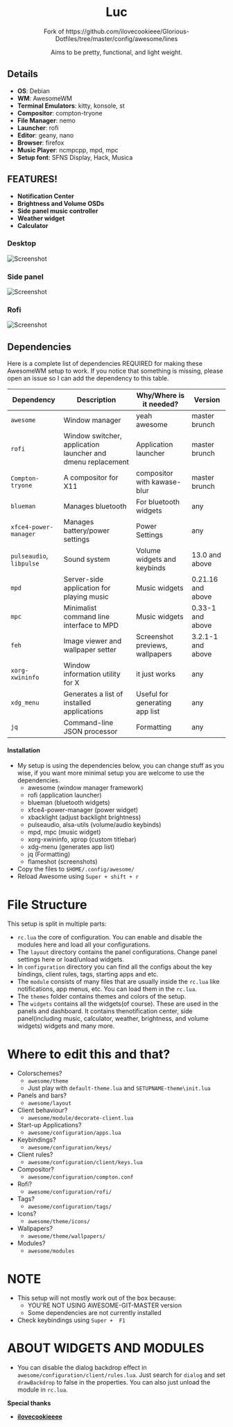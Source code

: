 <div align="center">
    <h1>Luc</h1>
    <p>Fork of  https://github.com/ilovecookieee/Glorious-Dotfiles/tree/master/config/awesome/lines</b></p>
    <p>Aims to be pretty, functional, and light weight. </p>
</div>

## Details
+ **OS**: Debian
+ **WM**: AwesomeWM
+ **Terminal Emulators**: kitty, konsole, st
+ **Compositor**: compton-tryone
+ **File Manager**: nemo
+ **Launcher**: rofi
+ **Editor**: geany, nano
+ **Browser**: firefox
+ **Music Player**: ncmpcpp, mpd, mpc
+ **Setup font**: SFNS Display, Hack, Musica

## FEATURES!
+ **Notification Center**
+ **Brightness and Volume OSDs**
+ **Side panel music controller**
+ **Weather widget**
+ **Calculator**


### Desktop
![Screenshot](https://i.imgur.com/8qdGQyv.jpg) 
### Side panel
![Screenshot](https://i.imgur.com/2Z9zCxo.png) 
### Rofi
![Screenshot](https://i.imgur.com/KYn4pFM.png) 

## Dependencies
Here is a complete list of dependencies REQUIRED for making these AwesomeWM setup to work.
If you notice that something is missing, please open an issue so I can add the dependency to this table.

| Dependency | Description | Why/Where is it needed? | Version |
| --- | --- | --- | --- |
| `awesome` | Window manager | yeah awesome | master brunch |
| `rofi` | Window switcher, application launcher and dmenu replacement | Application launcher | master brunch |
| `Compton-tryone` | A compositor for X11 | compositor with kawase-blur | master brunch |
| `blueman` | Manages bluetooth | For bluetooth widgets | any |
| `xfce4-power-manager` | Manages battery/power settings | Power Settings | any |
| `pulseaudio`, `libpulse` | Sound system | Volume widgets and keybinds | 13.0 and above |
| `mpd` | Server-side application for playing music | Music widgets | 0.21.16 and above |
| `mpc` | Minimalist command line interface to MPD | Music widgets | 0.33-1 and above |
| `feh` | Image viewer and wallpaper setter | Screenshot previews, wallpapers | 3.2.1-1 and above |
| `xorg-xwininfo` | Window information utility for X | it just works | any |
| `xdg_menu` | Generates a list of installed applications | Useful for generating app list | any |
| `jq` | Command-line JSON processor | Formatting | any |



#### Installation
+ My setup is using the dependencies below, you can change stuff as you wise, if you want more minimal setup you are welcome to use the dependencies.
  - awesome (window manager framework)
  - rofi (application launcher)
  - blueman (bluetooth widgets)
  - xfce4-power-manager (power widget)
  - xbacklight (adjust backlight brightness)
  - pulseaudio, alsa-utils (volume/audio keybinds)
  - mpd, mpc (music widget)
  - xorg-xwininfo, xprop (custom titlebar)
  - xdg-menu (generates app list)
  - jq (Formatting)
  - flameshot (screenshots)
+ Copy the files to `$HOME/.config/awesome/`
+ Reload Awesome using `Super + shift + r`


# File Structure
This setup is split in multiple parts:
+ `rc.lua` the core of configuration. You can enable and disable the modules here and load all your configurations.
+ The `layout` directory contains the panel configurations. Change panel settings here or load/unload widgets.
+ In `configuration` directory you can find all the configs about the key bindings, client rules, tags, starting apps and etc.
+ The `module` consists of many files that are usually inside the `rc.lua` like notifications, app menus, etc. You can load them in the `rc.lua`.
+ The `themes` folder contains themes and colors of the setup.
+ The `widgets` contains all the widgets(of course). These are used in the panels and dashboard. It contains thenotification center, side panel(including music, calculator, weather, brightness, and volume widgets) widgets and many more.

# Where to edit this and that?
+ Colorschemes?
  - `awesome/theme`
  - Just play with `default-theme.lua` and `SETUPNAME-theme\init.lua`
+ Panels and bars?
  - `awesome/layout`
+ Client behaviour?
  - `awesome/module/decorate-client.lua`
+ Start-up Applications?
  - `awesome/configuration/apps.lua`
+ Keybindings?
  - `awesome/configuration/keys/`
+ Client rules?
  - `awesome/configuration/client/keys.lua`
+ Compositor?
  -  `awesome/configuration/compton.conf`
+ Rofi?
  - `awesome/configuration/rofi/`
+ Tags?
  - `awesome/configuration/tags/`
+ Icons?
  - `awesome/theme/icons/`
+ Wallpapers?
  - `awesome/theme/wallpapers/`
+ Modules?
  - `awesome/modules`


# NOTE
+ This setup will not mostly work out of the box because:
  - YOU'RE NOT USING AWESOME-GIT-MASTER version
  - Some dependencies are not currently installed
+ Check keybindings using `Super +  F1`

# ABOUT WIDGETS AND MODULES
+ You can disable the dialog backdrop effect in `awesome/configuration/client/rules.lua`. Just search for `dialog` and set `drawBackdrop` to false in the properties. You can also just unload the module in `rc.lua`.






**Special thanks**
+ [**ilovecookieeee**](https://github.com/ilovecookieee)
